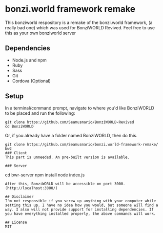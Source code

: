 # bonzi.world framework remake

This bonziworld respository is a remake of the bonzi.world framework, (a really bad one) which was used for BonziWORLD Revived.
Feel free to use this as your own bonziworld server

## Dependencies
- Node.js and npm
- Ruby
- Sass
- Git
- Cordova (Optional)

## Setup
In a terminal/command prompt, navigate to where you'd like BonziWORLD to be placed and run the following:
```
git clone https://github.com/Seamusmario/BonziWORLD-Revived
cd BonziWORLD
```
Or, if you already have a folder named BonziWORLD, then do this.
```
git clone https://github.com/Seamusmario/bonzi.world-framework-remake/ bw2
### Client
This part is unneeded. An pre-built version is available.

### Server
```
cd bwr-server
npm install
node index.js
```
After this, BonziWORLD will be accessible on port 3000. (http://localhost:3000/)

## Disclaimer
I'm not responsible if you screw up anything with your computer while setting this up. I have no idea how you would, but someone will find a way. I also will not provide support for installing dependencies. If you have everything installed properly, the above commands will work.

## License
MIT
